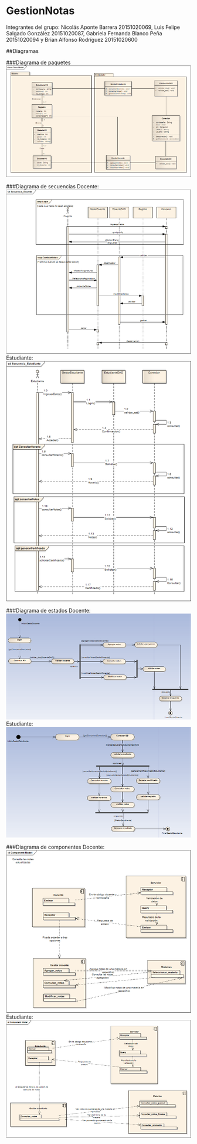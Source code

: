 # GestionNotas
Integrantes del grupo: Nicolás Aponte Barrera 20151020069, Luis Felipe Salgado González 20151020087, Gabriela Fernanda Blanco Peña 20151020094 y Brian Alfonso Rodríguez 20151020600

##Diagramas

###Diagrama de paquetes
![paquetes](PATRONES/Diagrama_Clases.png)

###Diagrama de secuencias 
Docente:
![secuencias](PATRONES/Secuencia_Docente.PNG)
Estudiante:
![secuencias](PATRONES/Secuencia_Estudiante.png)

###Diagrama de estados
Docente:
![estados](PATRONES/EstadoDocente.png)
Estudiante:
![estados](PATRONES/EstadoEstudiante.png)

###Diagrama de componentes
Docente:
![componentes](PATRONES/Diagrama_componentes_docentes.PNG)
Estudiante:
![componentes](PATRONES/Diagrama_componentes_estudiantes.PNG)
